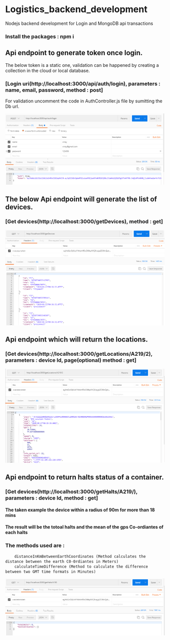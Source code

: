 # Logistics_backend_development
Nodejs backend development for Login and MongoDB api transactions

### Install the packages : npm i

## Api endpoint to generate token once login.
The below token is a static one, validation can be happened by creating a collection in the cloud or local database.

### [Login uri(http://localhost:3000/api/auth/login), parameters : name, email, password, method : post]

For validation uncomment the code in AuthController.js file by sumitting the Db url.

![Alt text](screenshots/login.PNG)

## The below Api endpoint will generate the list of devices.

### [Get devices(http://localhost:3000/getDevices), method : get]

![Alt text](screenshots/devices.PNG)


## Api endpoint which will return the locations.

### [Get devices(http://localhost:3000/getLocations/A219/2), parameters : device Id, page(optional) method : get]

![Alt text](screenshots/deviceLocations.PNG)

## Api endpoint to return halts status of a container.

### [Get devices(http://localhost:3000/getHalts/A219/), parameters : device Id, method : get]

#### The taken example the device within a radius of 90m for more than 18 mins

#### The result will be the totoal halts and the mean of the gps Co-ordiantes of each halts

### The methods used are :

```
	distanceInKmBetweenEarthCoordinates (Method calculates the distance between the earth C0-0rdiantes in Meters)
	calculateTimeDifference (Method to calculate the difference between two GMT time formats in Minutes)
```

![Alt text](screenshots/haltStatus.PNG)






